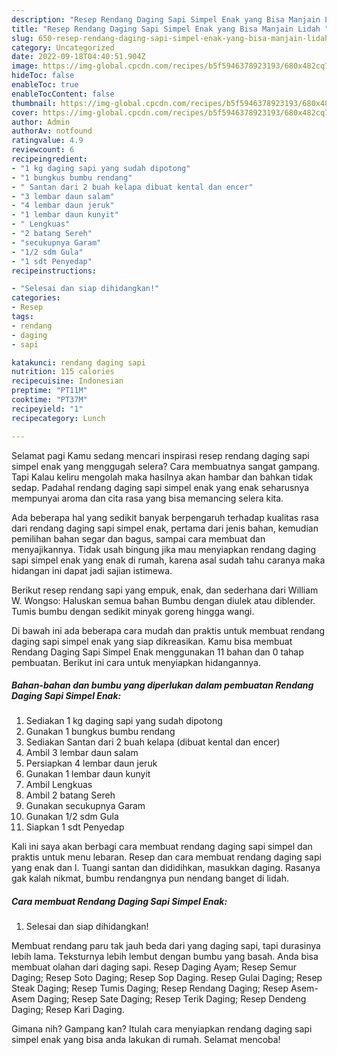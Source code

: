 ```yaml
---
description: "Resep Rendang Daging Sapi Simpel Enak yang Bisa Manjain Lidah "
title: "Resep Rendang Daging Sapi Simpel Enak yang Bisa Manjain Lidah "
slug: 650-resep-rendang-daging-sapi-simpel-enak-yang-bisa-manjain-lidah
category: Uncategorized
date: 2022-09-18T04:40:51.904Z
image: https://img-global.cpcdn.com/recipes/b5f5946378923193/680x482cq70/rendang-daging-sapi-simpel-enak-foto-resep-utama.jpg
hideToc: false
enableToc: true
enableTocContent: false
thumbnail: https://img-global.cpcdn.com/recipes/b5f5946378923193/680x482cq70/rendang-daging-sapi-simpel-enak-foto-resep-utama.jpg
cover: https://img-global.cpcdn.com/recipes/b5f5946378923193/680x482cq70/rendang-daging-sapi-simpel-enak-foto-resep-utama.jpg
author: Admin
authorAv: notfound
ratingvalue: 4.9
reviewcount: 6
recipeingredient:
- "1 kg daging sapi yang sudah dipotong"
- "1 bungkus bumbu rendang"
- " Santan dari 2 buah kelapa dibuat kental dan encer"
- "3 lembar daun salam"
- "4 lembar daun jeruk"
- "1 lembar daun kunyit"
- " Lengkuas"
- "2 batang Sereh"
- "secukupnya Garam"
- "1/2 sdm Gula"
- "1 sdt Penyedap"
recipeinstructions:

- "Selesai dan siap dihidangkan!"
categories:
- Resep
tags:
- rendang
- daging
- sapi

katakunci: rendang daging sapi 
nutrition: 115 calories
recipecuisine: Indonesian
preptime: "PT11M"
cooktime: "PT37M"
recipeyield: "1"
recipecategory: Lunch

---
```



Selamat pagi Kamu sedang mencari inspirasi resep rendang daging sapi simpel enak yang menggugah selera? Cara membuatnya sangat gampang. Tapi Kalau keliru mengolah maka hasilnya akan hambar dan bahkan tidak sedap. Padahal rendang daging sapi simpel enak yang enak seharusnya mempunyai aroma dan cita rasa yang bisa memancing selera kita.


Ada beberapa hal yang sedikit banyak berpengaruh terhadap kualitas rasa dari rendang daging sapi simpel enak, pertama dari jenis bahan, kemudian pemilihan bahan segar dan bagus, sampai cara membuat dan menyajikannya. Tidak usah bingung jika mau menyiapkan rendang daging sapi simpel enak yang enak di rumah, karena asal sudah tahu caranya maka hidangan ini dapat jadi sajian istimewa.

Berikut resep rendang sapi yang empuk, enak, dan sederhana dari William W. Wongso: Haluskan semua bahan Bumbu dengan diulek atau diblender. Tumis bumbu dengan sedikit minyak goreng hingga wangi.


Di bawah ini ada beberapa cara mudah dan praktis untuk membuat rendang daging sapi simpel enak yang siap dikreasikan. Kamu bisa membuat Rendang Daging Sapi Simpel Enak menggunakan 11 bahan dan 0 tahap pembuatan. Berikut ini cara untuk menyiapkan hidangannya.

<!--inarticleads1-->

##### Bahan-bahan dan bumbu yang diperlukan dalam pembuatan Rendang Daging Sapi Simpel Enak:

1. Sediakan 1 kg daging sapi yang sudah dipotong
1. Gunakan 1 bungkus bumbu rendang
1. Sediakan  Santan dari 2 buah kelapa (dibuat kental dan encer)
1. Ambil 3 lembar daun salam
1. Persiapkan 4 lembar daun jeruk
1. Gunakan 1 lembar daun kunyit
1. Ambil  Lengkuas
1. Ambil 2 batang Sereh
1. Gunakan secukupnya Garam
1. Gunakan 1/2 sdm Gula
1. Siapkan 1 sdt Penyedap


Kali ini saya akan berbagi cara membuat rendang daging sapi simpel dan praktis untuk menu lebaran. Resep dan cara membuat rendang daging sapi yang enak dan l. Tuangi santan dan dididihkan, masukkan daging. Rasanya gak kalah nikmat, bumbu rendangnya pun nendang banget di lidah. 

<!--inarticleads2-->

##### Cara membuat Rendang Daging Sapi Simpel Enak:


1. Selesai dan siap dihidangkan!

Membuat rendang paru tak jauh beda dari yang daging sapi, tapi durasinya lebih lama. Teksturnya lebih lembut dengan bumbu yang basah. Anda bisa membuat olahan dari daging sapi. Resep Daging Ayam; Resep Semur Daging; Resep Soto Daging; Resep Sop Daging. Resep Gulai Daging; Resep Steak Daging; Resep Tumis Daging; Resep Rendang Daging; Resep Asem-Asem Daging; Resep Sate Daging; Resep Terik Daging; Resep Dendeng Daging; Resep Kari Daging. 

Gimana nih? Gampang kan? Itulah cara menyiapkan rendang daging sapi simpel enak yang bisa anda lakukan di rumah. Selamat mencoba!
